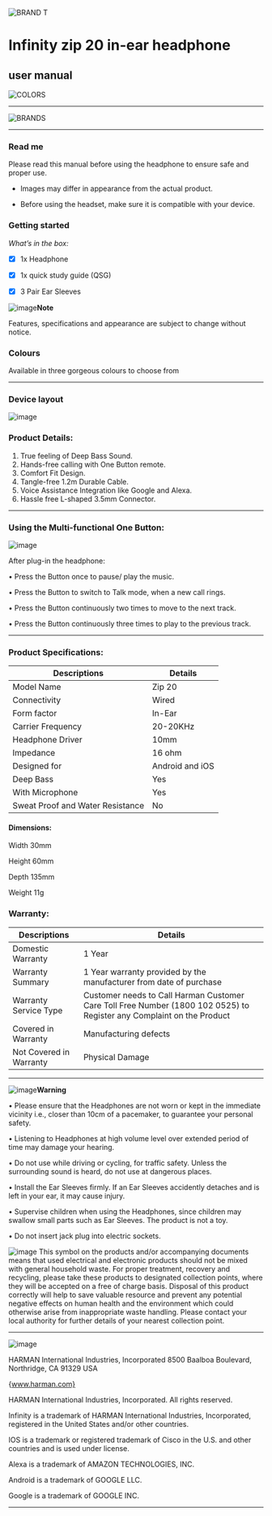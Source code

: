 
![BRAND T](https://github.com/ramyagithub5/user-manual/assets/140882435/658a45fe-7ad5-4cfc-94aa-086e5511a636)

# Infinity zip 20 in-ear headphone

## user manual

![COLORS](https://github.com/ramyagithub5/user-manual/assets/140882435/10633dde-47b0-4a2d-8d75-2288cff785c4)

-----------------------------------------------------------------------------------------------------------
![BRANDS](https://github.com/ramyagithub5/user-manual/assets/140882435/7f188cad-3982-4c48-bf86-8fffd3b1cf01)

--------------------------------------------
### Read me

Please read this manual before using the headphone to ensure safe and proper use.

- Images may differ in appearance from the actual product.
     
- Before using the headset, make sure it is compatible with your device.

### Getting started

_What’s in the box:_

- [x] 1x Headphone

- [x] 1x quick study guide (QSG)

- [x] 3 Pair Ear Sleeves

![image](https://github.com/ramyagithub5/user-manual/assets/140882435/668006cf-7fc9-4e67-8d9a-a57923cde976)**Note**

Features, specifications and appearance are subject to change without notice.

### Colours

Available in three gorgeous colours to choose from

----------------------------------------------------------------------
### Device layout

![image](https://github.com/ramyagithub5/user-manual/assets/140882435/c9bd4e35-d558-4f26-a506-79ca2669a1c0)

### Product Details:

1. True feeling of Deep Bass Sound.
2. Hands-free calling with One Button remote.
3. Comfort Fit Design.
4. Tangle-free 1.2m Durable Cable.
5. Voice Assistance Integration like Google and Alexa.
6. Hassle free L-shaped 3.5mm Connector.

-------------
### Using the Multi-functional One Button:
![image](https://github.com/ramyagithub5/user-manual/assets/140882435/66962eb4-6a51-4dff-aa7d-94cd84d6155d)

After plug-in the headphone:

•	Press the Button once to pause/ play the music.

•	Press the Button to switch to Talk mode, when a new call rings.

•	Press the Button continuously two times to move to the next track.

•	Press the Button continuously three times to play to the previous track.

---------------------------------
### Product Specifications:

| Descriptions | Details |
|---|---|
| Model Name | Zip 20 |
| Connectivity |	Wired |
| Form factor |	In-Ear |
| Carrier Frequency | 20-20KHz |
| Headphone Driver | 10mm |
| Impedance | 16 ohm |
| Designed for |	Android and iOS |
| Deep Bass | Yes |
| With Microphone | Yes |
| Sweat Proof and Water Resistance | No |

#### Dimensions:

Width	30mm

Height	60mm

Depth	135mm

Weight	11g

### Warranty:

| Descriptions | Details |
|--|--|
| Domestic Warranty	| 1 Year |
| Warranty Summary	| 1 Year warranty provided by the manufacturer from date of purchase |
| Warranty Service Type | Customer needs to Call Harman Customer Care Toll Free Number (1800 102 0525) to Register any Complaint on the Product |
| Covered in Warranty |	Manufacturing defects |
| Not Covered in Warranty | Physical Damage |

------------
![image](https://github.com/ramyagithub5/user-manual/assets/140882435/eaf0b61d-f9a7-4254-809e-ebb20e909841)**Warning**

 •	Please ensure that the Headphones are not worn or kept in the immediate vicinity i.e., closer than 10cm of a pacemaker, to guarantee your personal safety.
 
•	Listening to Headphones at high volume level over extended period of time may damage your hearing.

•	Do not use while driving or cycling, for traffic safety. Unless the surrounding sound is heard, do not use at dangerous places.  

•	Install the Ear Sleeves firmly. If an Ear Sleeves accidently detaches and is left in your ear, it may cause injury.

•	Supervise children when using the Headphones, since children may swallow small parts such as Ear Sleeves. The product is not a toy.

•	Do not insert jack plug into electric sockets.



![image](https://github.com/ramyagithub5/user-manual/assets/140882435/2e8c19bf-4b63-460c-86fc-70d853a14efb)
This symbol on the products and/or accompanying documents means that used electrical and electronic products should not be mixed with general household waste. For proper treatment, recovery and recycling, please take these products to designated collection points, where they will be accepted on a free of charge basis. Disposal of this product correctly will help to save valuable resource and prevent any potential negative effects on human health and the environment which could otherwise arise from inappropriate waste handling. Please contact your local authority for further details of your nearest collection point.

-------------------
![image](https://github.com/ramyagithub5/user-manual/assets/140882435/8ef19dd7-5b2b-488a-b4d1-eb571ffd82b1)

HARMAN International Industries, Incorporated
8500 Baalboa Boulevard, Northridge, CA 91329 USA

{www.harman.com}


HARMAN International Industries, Incorporated. All rights reserved.



Infinity is a trademark of HARMAN International Industries, Incorporated, registered in the United States and/or other countries.

IOS is a trademark or registered trademark of Cisco in the U.S. and other countries and is used under license.

Alexa is a trademark of AMAZON TECHNOLOGIES, INC.

Android is a trademark of GOOGLE LLC.

Google is a trademark of GOOGLE INC.

---------------------
